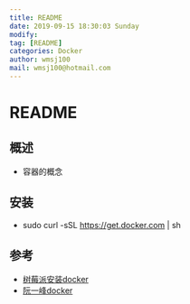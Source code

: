 ```yaml
---
title: README
date: 2019-09-15 18:30:03 Sunday
modify:
tag: [README]
categories: Docker
author: wmsj100
mail: wmsj100@hotmail.com
---
```


# README

## 概述
- 容器的概念

## 安装
- sudo curl -sSL https://get.docker.com | sh

## 参考
- [树莓派安装docker](http://shumeipai.nxez.com/2019/05/20/how-to-install-docker-on-your-raspberry-pi.html)
- [阮一峰docker](http://www.ruanyifeng.com/blog/2018/02/docker-tutorial.html)

